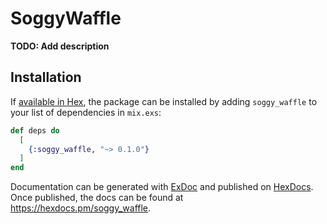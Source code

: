 # SoggyWaffle

**TODO: Add description**

## Installation

If [available in Hex](https://hex.pm/docs/publish), the package can be installed
by adding `soggy_waffle` to your list of dependencies in `mix.exs`:

```elixir
def deps do
  [
    {:soggy_waffle, "~> 0.1.0"}
  ]
end
```

Documentation can be generated with [ExDoc](https://github.com/elixir-lang/ex_doc)
and published on [HexDocs](https://hexdocs.pm). Once published, the docs can
be found at <https://hexdocs.pm/soggy_waffle>.

